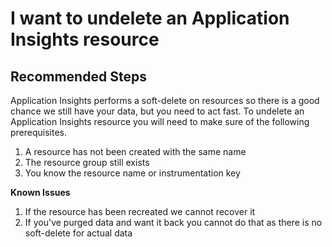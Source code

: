 <properties 
    pageTitle="I want to undelete an Application Insights resource"
    description="I want to undelete an Application Insights resource"
    service="microsoft.insights"
    articleId="insights-deletedresource"
    resource="components"
    authors="debugthings"
    ms.author="jamdavi"
    displayOrder="216"
    selfHelpType="generic"
    supportTopicIds="32632992, 32633000"
    productPesIds="15693"
    cloudEnvironments="public, Fairfax"
	ownershipId="AzureMonitoring_ApplicationInsights"
/>
# I want to undelete an Application Insights resource

## **Recommended Steps**

Application Insights performs a soft-delete on resources so there is a good chance we still have your data, but you need to act fast. To undelete an Application Insights resource you will need to make sure of the following prerequisites.<br>

1. A resource has not been created with the same name
2. The resource group still exists
3. You know the resource name or instrumentation key

**Known Issues**<br>

1. If the resource has been recreated we cannot recover it
2. If you've purged data and want it back you cannot do that as there is no soft-delete for actual data